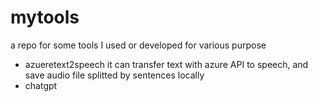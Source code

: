 # mytools
a repo for some tools I used or developed for various purpose

- azueretext2speech
  it can transfer text with azure API to speech, and save audio file splitted by sentences locally
- chatgpt
  